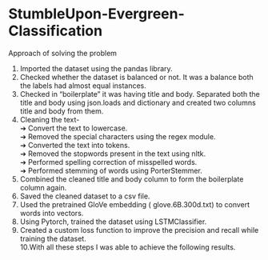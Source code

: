 # StumbleUpon-Evergreen-Classification

Approach of solving the problem
1. Imported the dataset using the pandas library.<br />
2. Checked whether the dataset is balanced or not. It was a balance both the
labels had almost equal instances.<br />
3. Checked in “boilerplate” it was having title and body. Separated both the
title and body using json.loads and dictionary and created two columns title
and body from them.<br />
4. Cleaning the text-<br />
➔ Convert the text to lowercase.<br />
➔ Removed the special characters using the regex module.<br />
➔ Converted the text into tokens.<br />
➔ Removed the stopwords present in the text using nltk.<br />
➔ Performed spelling correction of misspelled words.<br />
➔ Performed stemming of words using PorterStemmer.<br />
5. Combined the cleaned title and body column to form the boilerplate column
again.<br />
6. Saved the cleaned dataset to a csv file.<br />
7. Used the pretrained GloVe embedding ( glove.6B.300d.txt) to convert
words into vectors.<br />
8. Using Pytorch, trained the dataset using LSTMClassifier.<br />
9. Created a custom loss function to improve the precision and recall while
training the dataset.<br />
10.With all these steps I was able to achieve the following results.<br />
